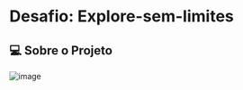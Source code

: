 # Desafio: Explore-sem-limites

## 💻 Sobre o Projeto

![image](https://github.com/Souzasud/explore_sem_limites/assets/133075307/4fa77651-2600-451c-8ce7-fe493c9014a3)


